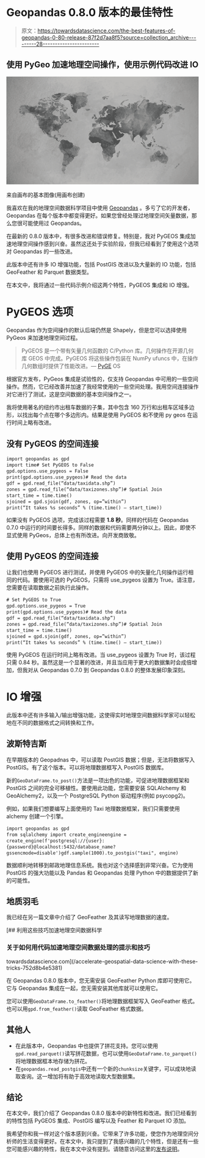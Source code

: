 # Geopandas 0.8.0 版本的最佳特性

> 原文：<https://towardsdatascience.com/the-best-features-of-geopandas-0-80-release-87f2d7aa8f5?source=collection_archive---------28----------------------->

## 使用 PyGeo 加速地理空间操作，使用示例代码改进 IO

![](img/96817933391de80709729f3d32d512a3.png)

来自画布的基本图像(用画布创建)

我喜欢在我的地理空间数据科学项目中使用 [Geopandas](https://geopandas.org/) 。多亏了它的开发者，Geopandas 在每个版本中都变得更好。如果您曾经处理过地理空间矢量数据，那么您很可能使用过 Geopandas。

在最新的 0.8.0 版本中，有很多改进和错误修复。特别是，我对 PyGEOS 集成加速地理空间操作感到兴奋。虽然这还处于实验阶段，但我已经看到了使用这个选项对 Geopandas 的一些改进。

此版本中还有许多 IO 增强功能，包括 PostGIS 改进以及大量新的 IO 功能，包括 GeoFeather 和 Parquet 数据类型。

在本文中，我将通过一些代码示例介绍这两个特性，PyGEOS 集成和 IO 增强。

# PyGEOS 选项

Geopandas 作为空间操作的默认后端仍然是 Shapely，但是您可以选择使用 PyGeos 来加速地理空间过程。

> PyGEOS 是一个带有矢量几何函数的 C/Python 库。几何操作在开源几何库 GEOS 中完成。PyGEOS 将这些操作包装在 NumPy ufuncs 中，在操作几何数组时提供了性能改进。— [PyGE](https://pygeos.readthedocs.io/en/latest/) OS

根据官方发布，PyGeos 集成是试验性的，仅支持 Geopandas 中可用的一些空间操作。然而，它已经改善并加速了我经常使用的一些空间处理。我用空间连接操作对它进行了测试，这是空间数据的基本空间操作之一。

我将使用著名的纽约市出租车数据的子集，其中包含 160 万行和出租车区域多边形，以找出每个点在哪个多边形内。结果是使用 PyGEOS 和不使用 py geos 在运行时间上略有改进。

## 没有 PyGEOS 的空间连接

```
import geopandas as gpd
import time# Set PyGEOS to False 
gpd.options.use_pygeos = False
print(gpd.options.use_pygeos)# Read the data
gdf = gpd.read_file(“data/taxidata.shp”)
zones = gpd.read_file(“data/taxizones.shp”)# Spatial Join
start_time = time.time() 
sjoined = gpd.sjoin(gdf, zones, op=”within”)
print(“It takes %s seconds” % (time.time() — start_time))
```

如果没有 PyGEOS 选项，完成该过程需要 **1.8 秒**。同样的代码在 Geopandas 0.7.0 中运行的时间要长得多。同样的数据和代码需要两分钟以上。因此，即使不显式使用 PyGeos，总体上也有所改进。向开发商致敬。

## 使用 PyGEOS 的空间连接

让我们也使用 PyGEOS 进行测试，并使用 PyGEOS 中的矢量化几何操作运行相同的代码。要使用可选的 PyGEOS，只需将 use_pygeos 设置为 True。请注意，您需要在读取数据之前执行此操作。

```
# Set PyGEOS to True
gpd.options.use_pygeos = True
print(gpd.options.use_pygeos)# Read the data
gdf = gpd.read_file(“data/taxidata.shp”)
zones = gpd.read_file(“data/taxizones.shp”)# Spatial Join
start_time = time.time() 
sjoined = gpd.sjoin(gdf, zones, op=”within”)
print(“It takes %s seconds” % (time.time() — start_time))
```

使用 PyGEOS 在运行时间上略有改进。当 use_pygeos 设置为 True 时，该过程只需 0.84 秒。虽然这是一个显著的改进，并且当应用于更大的数据集时会成倍增加，但我对从 Geopandas 0.7.0 到 Geopandas 0.8.0 的整体发展印象深刻。

# IO 增强

此版本中还有许多输入/输出增强功能，这使得实时地理空间数据科学家可以轻松地在不同的数据格式之间转换和工作。

## 波斯特吉斯

在早期版本的 Geopadnas 中，可以读取 PostGIS 数据；但是，无法将数据写入 PostGIS。有了这个版本。可以将地理数据框写入 PostGIS 数据库。

新的`GeoDataFrame.to_post()`方法是一项出色的功能，可促进地理数据框架和 PostGIS 之间的完全可移植性。要使用此功能，您需要安装 SQLAlchemy 和 GeoAlchemy2，以及一个 PostgreSQL Python 驱动程序(例如 psycopg2)。

例如，如果我们想要编写上面使用的 Taxi 地理数据框架，我们只需要使用 alchemy 创建一个引擎。

```
import geopandas as gpd
from sqlalchemy import create_engineengine = create_engine(f'postgresql://{user}:{password}@localhost:5432/database_name?gssencmode=disable')gdf.sample(1000).to_postgis("taxi", engine)
```

数据顺利地转移到邮政地理信息系统。我也对这个选择感到非常兴奋。它为使用 PostGIS 的强大功能以及 Pandas 和 Geopandas 处理 Python 中的数据提供了新的可能性。

## 地质羽毛

我已经在另一篇文章中介绍了 GeoFeather 及其读写地理数据的速度。

[](/accelerate-geospatial-data-science-with-these-tricks-752d8b4e5381) [## 利用这些技巧加速地理空间数据科学

### 关于如何用代码加速地理空间数据处理的提示和技巧

towardsdatascience.com](/accelerate-geospatial-data-science-with-these-tricks-752d8b4e5381) 

在 Geopandas 0.8.0 版本中，您无需安装 GeoFeather Python 库即可使用它。它与 Geopandas 集成在一起，您无需安装其他库就可以使用它。

您可以使用`GeoDataFrame.to_feather()`将地理数据框架写入 GeoFeather 格式。也可以用`gpd.from_feather()`读取 GeoFeather 格式数据。

## 其他人

*   在此版本中，Geopandas 中也提供了拼花支持。您可以使用`gpd.read_parquet()`读写拼花数据，也可以使用`GeoDataFrame.to_parquet()`将地理数据框本地存储为拼花。
*   在`geopandas.read_postgis`中还有一个新的`chunksize`关键字，可以成块地读取查询。这一增加将有助于高效地读取大型数据集。

## 结论

在本文中，我们介绍了 Geopandas 0.8.0 版本中的新特性和改进。我们已经看到的特性包括 PyGEOS 集成、PostGIS 编写以及 Feather 和 Parquet IO 添加。

我希望你和我一样对这个版本感到兴奋。它带来了许多功能，使您作为地理空间分析师的生活变得更好。在本文中，我只提到了我感兴趣的几个特性，但是还有一些您可能感兴趣的特性，我在本文中没有提到。请随意访问这里的[发布说明](https://github.com/geopandas/geopandas/releases)。